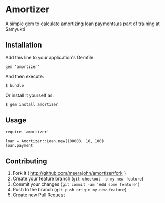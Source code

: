 # Amortizer

A simple gem to calculate amortizing loan payments,as part of training at Samyukti

## Installation

Add this line to your application's Gemfile:

    gem 'amortizer'

And then execute:

    $ bundle

Or install it yourself as:

    $ gem install amortizer

## Usage

    require 'amortizer'

    loan = Amortizer::Loan.new(100000, 10, 100)
    loan.payment

## Contributing

1. Fork it ( http://github.com/meerajohn/amortizer/fork )
2. Create your feature branch (`git checkout -b my-new-feature`)
3. Commit your changes (`git commit -am 'Add some feature'`)
4. Push to the branch (`git push origin my-new-feature`)
5. Create new Pull Request

